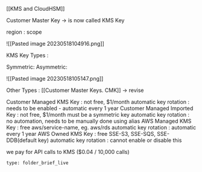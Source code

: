 [[KMS and CloudHSM]] 

Customer Master Key -> is now called KMS Key

region : scope

![[Pasted image 20230518104916.png]]

KMS Key Types : 

Symmetric:
Asymmetric:

![[Pasted image 20230518105147.png]]

Other Types : [[Customer Master Keys. CMK]]  -> revise 

Customer Managed KMS Key : 
		not free, $1/month
		automatic key rotation : needs to be enabled - automatic every 1 year
Customer Managed Imported Key : 
		not free, $1/month 
		must be a symmetric key 
		automatic key rotation : no automation, needs to be manually done using
			alias
AWS Managed KMS Key : 
		free
		aws/service-name, eg. aws/rds
		automatic key rotation : automatic every 1 year
AWS Owned KMS Key :
		free
		SSE-S3, SSE-SQS, SSE-DDB(default key)
		automatic key rotation : cannot enable or disable this

we pay for API calls to KMS ($0.04 / 10,000 calls)





```ccard
type: folder_brief_live
```
 
